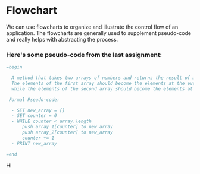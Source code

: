 # Flowchart

We can use flowcharts to organize and illustrate the control flow of an application.
The flowcharts are generally used to supplement pseudo-code and really helps with abstracting the process.

### Here's some pseudo-code from the last assignment:

```ruby
=begin

  A method that takes two arrays of numbers and returns the result of merging the arrays.
  The elements of the first array should become the elements at the even indexes of the returned array,
  while the elements of the second array should become the elements at the odd indexes:

 Formal Pseudo-code:

  - SET new_array = []
  - SET counter = 0
  - WHILE counter < array.length
      push array_1[counter] to new_array
      push array_2[counter] to new_array
      counter += 1
  - PRINT new_array

=end
```

HI
